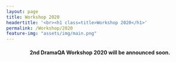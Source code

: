 ```yaml
---
layout: page
title: Workshop 2020
headertitle: '<br><h1 class=title>Workshop 2020</h1>'
permalink: /Workshop/2020
feature-img: "assets/img/main.png"
---
```



<div class="challenge content-container">
  <h4 class = "content-title" style="TEXT-ALIGN: center">
    2nd DramaQA Workshop 2020 will be announced soon.
  </h4>
</div>